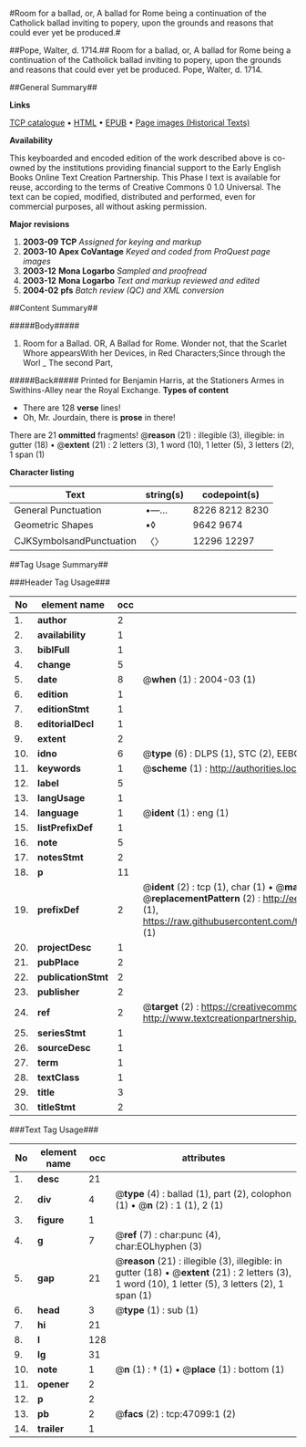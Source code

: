 #Room for a ballad, or, A ballad for Rome being a continuation of the Catholick ballad inviting to popery, upon the grounds and reasons that could ever yet be produced.#

##Pope, Walter, d. 1714.##
Room for a ballad, or, A ballad for Rome being a continuation of the Catholick ballad inviting to popery, upon the grounds and reasons that could ever yet be produced.
Pope, Walter, d. 1714.

##General Summary##

**Links**

[TCP catalogue](http://www.ota.ox.ac.uk/tcp/)  • 
[HTML](http://tei.it.ox.ac.uk/tcp/Texts-HTML/free/A55/A55426.html)  • 
[EPUB](http://tei.it.ox.ac.uk/tcp/Texts-EPUB/free/A55/A55426.epub) • 
[Page images (Historical Texts)](https://data.historicaltexts.jisc.ac.uk/view?pubId=eebo-11245094e&pageId=eebo-11245094e-47099-1)

**Availability**

This keyboarded and encoded edition of the
	       work described above is co-owned by the institutions
	       providing financial support to the Early English Books
	       Online Text Creation Partnership. This Phase I text is
	       available for reuse, according to the terms of Creative
	       Commons 0 1.0 Universal. The text can be copied,
	       modified, distributed and performed, even for
	       commercial purposes, all without asking permission.

**Major revisions**

1. __2003-09__ __TCP__ *Assigned for keying and markup*
1. __2003-10__ __Apex CoVantage__ *Keyed and coded from ProQuest page images*
1. __2003-12__ __Mona Logarbo__ *Sampled and proofread*
1. __2003-12__ __Mona Logarbo__ *Text and markup reviewed and edited*
1. __2004-02__ __pfs__ *Batch review (QC) and XML conversion*

##Content Summary##

#####Body#####

1. Room for a Ballad. OR, A Ballad for Rome.
Wonder not, that the Scarlet Whore appearsWith her Devices, in Red Characters;Since through the Worl
    _ The second Part,

#####Back#####
Printed for Benjamin Harris, at the Stationers Armes in Swithins-Alley near the Royal Exchange.
**Types of content**

  * There are 128 **verse** lines!
  * Oh, Mr. Jourdain, there is **prose** in there!

There are 21 **ommitted** fragments! 
 @__reason__ (21) : illegible (3), illegible: in gutter (18)  •  @__extent__ (21) : 2 letters (3), 1 word (10), 1 letter (5), 3 letters (2), 1 span (1)

**Character listing**


|Text|string(s)|codepoint(s)|
|---|---|---|
|General Punctuation|•—…|8226 8212 8230|
|Geometric Shapes|▪◊|9642 9674|
|CJKSymbolsandPunctuation|〈〉|12296 12297|

##Tag Usage Summary##

###Header Tag Usage###

|No|element name|occ|attributes|
|---|---|---|---|
|1.|__author__|2||
|2.|__availability__|1||
|3.|__biblFull__|1||
|4.|__change__|5||
|5.|__date__|8| @__when__ (1) : 2004-03 (1)|
|6.|__edition__|1||
|7.|__editionStmt__|1||
|8.|__editorialDecl__|1||
|9.|__extent__|2||
|10.|__idno__|6| @__type__ (6) : DLPS (1), STC (2), EEBO-CITATION (1), OCLC (1), VID (1)|
|11.|__keywords__|1| @__scheme__ (1) : http://authorities.loc.gov/ (1)|
|12.|__label__|5||
|13.|__langUsage__|1||
|14.|__language__|1| @__ident__ (1) : eng (1)|
|15.|__listPrefixDef__|1||
|16.|__note__|5||
|17.|__notesStmt__|2||
|18.|__p__|11||
|19.|__prefixDef__|2| @__ident__ (2) : tcp (1), char (1)  •  @__matchPattern__ (2) : ([0-9\-]+):([0-9IVX]+) (1), (.+) (1)  •  @__replacementPattern__ (2) : http://eebo.chadwyck.com/downloadtiff?vid=$1&page=$2 (1), https://raw.githubusercontent.com/textcreationpartnership/Texts/master/tcpchars.xml#$1 (1)|
|20.|__projectDesc__|1||
|21.|__pubPlace__|2||
|22.|__publicationStmt__|2||
|23.|__publisher__|2||
|24.|__ref__|2| @__target__ (2) : https://creativecommons.org/publicdomain/zero/1.0/ (1), http://www.textcreationpartnership.org/docs/. (1)|
|25.|__seriesStmt__|1||
|26.|__sourceDesc__|1||
|27.|__term__|1||
|28.|__textClass__|1||
|29.|__title__|3||
|30.|__titleStmt__|2||


###Text Tag Usage###

|No|element name|occ|attributes|
|---|---|---|---|
|1.|__desc__|21||
|2.|__div__|4| @__type__ (4) : ballad (1), part (2), colophon (1)  •  @__n__ (2) : 1 (1), 2 (1)|
|3.|__figure__|1||
|4.|__g__|7| @__ref__ (7) : char:punc (4), char:EOLhyphen (3)|
|5.|__gap__|21| @__reason__ (21) : illegible (3), illegible: in gutter (18)  •  @__extent__ (21) : 2 letters (3), 1 word (10), 1 letter (5), 3 letters (2), 1 span (1)|
|6.|__head__|3| @__type__ (1) : sub (1)|
|7.|__hi__|21||
|8.|__l__|128||
|9.|__lg__|31||
|10.|__note__|1| @__n__ (1) : † (1)  •  @__place__ (1) : bottom (1)|
|11.|__opener__|2||
|12.|__p__|2||
|13.|__pb__|2| @__facs__ (2) : tcp:47099:1 (2)|
|14.|__trailer__|1||
